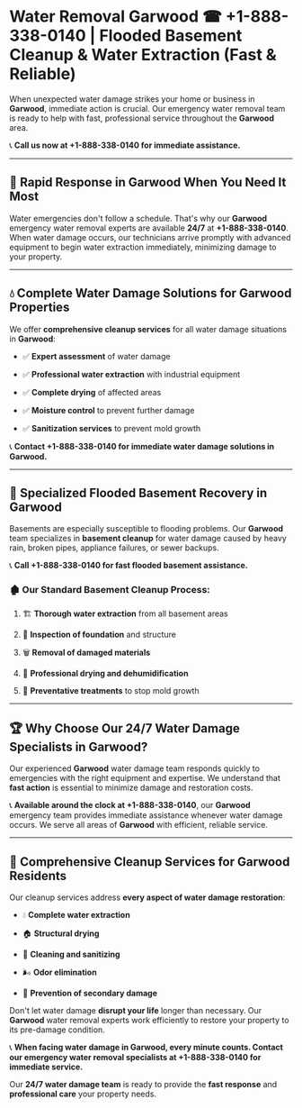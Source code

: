 # Water Removal Garwood ☎ +1-888-338-0140 | Flooded Basement Cleanup & Water Extraction (Fast & Reliable)

When unexpected water damage strikes your home or business in **Garwood**, immediate action is crucial. Our emergency water removal team is ready to help with fast, professional service throughout the **Garwood** area. 

📞 **Call us now at +1-888-338-0140 for immediate assistance.**
---
## 🚀 Rapid Response in Garwood When You Need It Most
Water emergencies don't follow a schedule. That's why our **Garwood** emergency water removal experts are available **24/7** at **+1-888-338-0140**. When water damage occurs, our technicians arrive promptly with advanced equipment to begin water extraction immediately, minimizing damage to your property.
---
## 💧 Complete Water Damage Solutions for Garwood Properties
We offer **comprehensive cleanup services** for all water damage situations in **Garwood**:
- ✅ **Expert assessment** of water damage  
- ✅ **Professional water extraction** with industrial equipment  
- ✅ **Complete drying** of affected areas  
- ✅ **Moisture control** to prevent further damage  
- ✅ **Sanitization services** to prevent mold growth  
📞 **Contact +1-888-338-0140 for immediate water damage solutions in Garwood.**
---
## 🌊 Specialized Flooded Basement Recovery in Garwood
Basements are especially susceptible to flooding problems. Our **Garwood** team specializes in **basement cleanup** for water damage caused by heavy rain, broken pipes, appliance failures, or sewer backups. 
📞 **Call +1-888-338-0140 for fast flooded basement assistance.**
### 🏚️ Our Standard Basement Cleanup Process:
1. 🏗️ **Thorough water extraction** from all basement areas  
2. 🔎 **Inspection of foundation** and structure  
3. 🗑️ **Removal of damaged materials**  
4. 💨 **Professional drying and dehumidification**  
5. 🚫 **Preventative treatments** to stop mold growth  
---
## 🏆 Why Choose Our 24/7 Water Damage Specialists in Garwood?
Our experienced **Garwood** water damage team responds quickly to emergencies with the right equipment and expertise. We understand that **fast action** is essential to minimize damage and restoration costs.
📞 **Available around the clock at +1-888-338-0140**, our **Garwood** emergency team provides immediate assistance whenever water damage occurs. We serve all areas of **Garwood** with efficient, reliable service.
---
## 🧹 Comprehensive Cleanup Services for Garwood Residents
Our cleanup services address **every aspect of water damage restoration**:
- 💧 **Complete water extraction**  
- 🏠 **Structural drying**  
- 🧼 **Cleaning and sanitizing**  
- 🌬️ **Odor elimination**  
- 🚫 **Prevention of secondary damage**  
Don't let water damage **disrupt your life** longer than necessary. Our **Garwood** water removal experts work efficiently to restore your property to its pre-damage condition.
📞 **When facing water damage in Garwood, every minute counts. Contact our emergency water removal specialists at +1-888-338-0140 for immediate service.**
Our **24/7 water damage team** is ready to provide the **fast response** and **professional care** your property needs.
